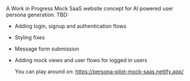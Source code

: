 A Work in Progress Mock SaaS website concept for AI powered user persona generation.
TBD:

- Adding login, signup and authentication flows
- Styling fixes
- Message form submission
- Adding mock views and user flows for logged in users

  You can play around on: https://persona-pilot-mock-saas.netlify.app/
